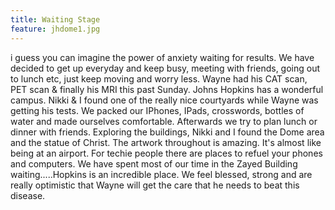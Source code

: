 ```yaml
---
title: Waiting Stage
feature: jhdome1.jpg
---
```


i guess you can imagine the power of anxiety waiting for results.  We have decided to get up everyday and keep busy, meeting with friends, going out to lunch etc, just keep moving and worry less.  Wayne had his CAT scan, PET scan & finally his MRI this past Sunday.  Johns Hopkins has a wonderful campus.  Nikki & I found one of the really nice courtyards while Wayne was getting his tests.  We packed our IPhones, IPads, crosswords, bottles of water and made ourselves comfortable.  Afterwards we try to plan lunch or dinner with friends. Exploring the buildings, Nikki and I found the Dome area and the statue of Christ.  The artwork throughout is amazing.  It's almost like being at an airport.  For techie people there are places to refuel your phones and computers.  We have spent most of our time in the Zayed Building waiting.....Hopkins is an incredible place.  We feel blessed, strong and are really optimistic that Wayne will get the care that he needs to beat this disease.
